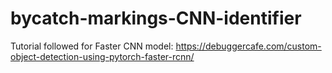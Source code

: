 # bycatch-markings-CNN-identifier

Tutorial followed for Faster CNN model: https://debuggercafe.com/custom-object-detection-using-pytorch-faster-rcnn/
